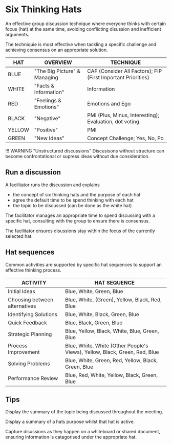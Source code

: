 # Six Thinking Hats

An effective group discussion technique where everyone thinks with certain focus (hat) at the same time, avoiding conflicting disussion and inefficient arguments.

The techniquie is most effective when tackling a specific challenge and achieving consensus on an appropriate solution.

| HAT    | OVERVIEW                     | TECHNIQUE                                                    |
| ---    | ---                          | ---                                                          |
| BLUE   | "The Big Picture" & Managing | CAF (Consider All Factors); FIP (First Important Priorities) |
| WHITE  | "Facts & Information"        | Information                                                  |
| RED    | "Feelings & Emotions"        | Emotions and Ego                                             |
| BLACK  | "Negative"                   | PMI (Plus, Minus, Interesting); Evaluation, dot voting       |
| YELLOW | "Positive"                   | PMI                                                          |
| GREEN  | "New Ideas"                  | Concept Challenge; Yes, No, Po                               |


!!! WARNING "Unstructured discussions"
    Discusisons without structure can become confrontational or supress ideas without due consideration.


## Run a discussion

A facilitator runs the discussion and explains

- the concept of six thinking hats and the purpose of each hat
- agree the default time to be spend thinking with each hat
- the topic to be discussed (can be done as the white hat)

The facilitator manages an appropriate time to spend discussing with a specific hat, consulting with the group to ensure there is consensus.

The facilitator ensures disussions stay within the focus of the currently selected hat.


## Hat sequences

Common activities are supported by specific hat sequences to support an effective thinking process.

| ACTIVITY                      | HAT SEQUENCE                                                               |
| ---                           | ---                                                                        |
| Initial Ideas                 | Blue, White, Green, Blue                                                   |
| Choosing between alternatives | Blue, White, (Green), Yellow, Black, Red, Blue                             |
| Identifying Solutions         | Blue, White, Black, Green, Blue                                            |
| Quick Feedback                | Blue, Black, Green, Blue                                                   |
| Strategic Planning            | Blue, Yellow, Black, White, Blue, Green, Blue                              |
| Process Improvement           | Blue, White, White (Other People's Views), Yellow, Black, Green, Red, Blue |
| Solving Problems              | Blue, White, Green, Red, Yellow, Black, Green, Blue                        |
| Performance Review            | Blue, Red, White, Yellow, Black, Green, Blue                               |


## Tips

Display the summary of the topic being discussed throughout the meeting.

Display a summary of a hats purpose whilst that hat is active.

Capture disussions as they happen on a whiteboard or shared document, ensuring information is catagorised under the appropriate hat.
